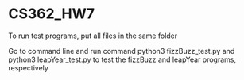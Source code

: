 # CS362_HW7
To run test programs, put all files in the same folder

Go to command line and run command python3 fizzBuzz_test.py and python3 leapYear_test.py to test the fizzBuzz and leapYear programs, respectively
